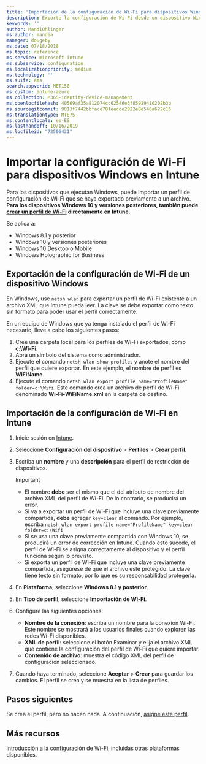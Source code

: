 ```yaml
---
title: 'Importación de la configuración de Wi-Fi para dispositivos Windows en Microsoft Intune: Azure | Microsoft Docs'
description: Exporte la configuración de Wi-Fi desde un dispositivo Windows como un archivo XML mediante netsh wlan. Después, importe este archivo en Intune para crear un perfil de Wi-Fi para los dispositivos que ejecutan Windows 8.1, Windows 10 y Windows Holographic for Business.
keywords: ''
author: MandiOhlinger
ms.author: mandia
manager: dougeby
ms.date: 07/18/2018
ms.topic: reference
ms.service: microsoft-intune
ms.subservice: configuration
ms.localizationpriority: medium
ms.technology: ''
ms.suite: ems
search.appverid: MET150
ms.custom: intune-azure
ms.collection: M365-identity-device-management
ms.openlocfilehash: 40569af35a812074cc62546e3f85929416202b3b
ms.sourcegitcommit: 9013f7442bbface78feecde2922e8e546a622c16
ms.translationtype: MTE75
ms.contentlocale: es-ES
ms.lasthandoff: 10/16/2019
ms.locfileid: "72506431"
---
```

# <a name="import-wi-fi-settings-for-windows-devices-in-intune"></a>Importar la configuración de Wi-Fi para dispositivos Windows en Intune

Para los dispositivos que ejecutan Windows, puede importar un perfil de configuración de Wi-Fi que se haya exportado previamente a un archivo. **Para los dispositivos Windows 10 y versiones posteriores, también puede [crear un perfil de Wi-Fi](wi-fi-settings-windows.md) directamente en Intune**.

Se aplica a:  
- Windows 8.1 y posterior
- Windows 10 y versiones posteriores
- Windows 10 Desktop o Mobile
- Windows Holographic for Business

## <a name="export-wi-fi-settings-from-a-windows-device"></a>Exportación de la configuración de Wi-Fi de un dispositivo Windows

En Windows, use `netsh wlan` para exportar un perfil de Wi-Fi existente a un archivo XML que Intune pueda leer. La clave se debe exportar como texto sin formato para poder usar el perfil correctamente.

En un equipo de Windows que ya tenga instalado el perfil de Wi-Fi necesario, lleve a cabo los siguientes pasos:

1. Cree una carpeta local para los perfiles de Wi-Fi exportados, como **c:\Wi-Fi**.
2. Abra un símbolo del sistema como administrador.
3. Ejecute el comando `netsh wlan show profiles` y anote el nombre del perfil que quiere exportar. En este ejemplo, el nombre de perfil es **WiFiName**.
4. Ejecute el comando `netsh wlan export profile name="ProfileName" folder=c:\Wifi`. Este comando crea un archivo de perfil de Wi-Fi denominado **Wi-Fi-WiFiName.xml** en la carpeta de destino.

## <a name="import-the-wi-fi-settings-into-intune"></a>Importación de la configuración de Wi-Fi en Intune

1. Inicie sesión en [Intune](https://go.microsoft.com/fwlink/?linkid=2090973).
2. Seleccione **Configuración del dispositivo** > **Perfiles** > **Crear perfil**.
3. Escriba un **nombre** y una **descripción** para el perfil de restricción de dispositivos.

    > [!IMPORTANT]
    > - El nombre **debe** ser el mismo que el del atributo de nombre del archivo XML del perfil de Wi-Fi. De lo contrario, se producirá un error.
    > - Si va a exportar un perfil de Wi-Fi que incluye una clave previamente compartida, **debe** agregar `key=clear` al comando. Por ejemplo, escriba `netsh wlan export profile name="ProfileName" key=clear folder=c:\Wifi`
    > - Si se usa una clave previamente compartida con Windows 10, se producirá un error de corrección en Intune. Cuando esto sucede, el perfil de Wi-Fi se asigna correctamente al dispositivo y el perfil funciona según lo previsto.
    > - Si exporta un perfil de Wi-Fi que incluye una clave previamente compartida, asegúrese de que el archivo esté protegido. La clave tiene texto sin formato, por lo que es su responsabilidad protegerla.

4. En **Plataforma**, seleccione **Windows 8.1 y posterior**.
5. En **Tipo de perfil**, seleccione **Importación de Wi-Fi**.
6. Configure las siguientes opciones:
    - **Nombre de la conexión**: escriba un nombre para la conexión Wi-Fi. Este nombre se mostrará a los usuarios finales cuando exploren las redes Wi-Fi disponibles.
    - **XML de perfil**: seleccione el botón Examinar y elija el archivo XML que contiene la configuración del perfil de Wi-Fi que quiere importar.
    - **Contenido de archivo**: muestra el código XML del perfil de configuración seleccionado.
7. Cuando haya terminado, seleccione **Aceptar** > **Crear** para guardar los cambios. El perfil se crea y se muestra en la lista de perfiles.

## <a name="next-steps"></a>Pasos siguientes

Se crea el perfil, pero no hacen nada. A continuación, [asigne este perfil](device-profile-assign.md).

## <a name="more-resources"></a>Más recursos

[Introducción a la configuración de Wi-Fi](wi-fi-settings-configure.md), incluidas otras plataformas disponibles.
